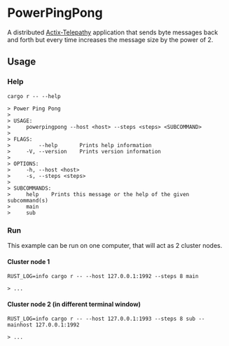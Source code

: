 # PowerPingPong

A distributed [Actix-Telepathy](https://github.com/wenig/actix-telepathy) application that sends byte messages back and forth but every time increases the message size by the power of 2.

## Usage

### Help
```shell
cargo r -- --help

> Power Ping Pong
> 
> USAGE:
>     powerpingpong --host <host> --steps <steps> <SUBCOMMAND>
> 
> FLAGS:
>         --help       Prints help information
>     -V, --version    Prints version information
> 
> OPTIONS:
>     -h, --host <host>
>     -s, --steps <steps>
> 
> SUBCOMMANDS:
>     help    Prints this message or the help of the given subcommand(s)
>     main
>     sub
```

### Run
This example can be run on one computer, that will act as 2 cluster nodes.

#### Cluster node 1
```shell
RUST_LOG=info cargo r -- --host 127.0.0.1:1992 --steps 8 main

> ...
```

#### Cluster node 2 (in different terminal window)
```shell
RUST_LOG=info cargo r -- --host 127.0.0.1:1993 --steps 8 sub --mainhost 127.0.0.1:1992

> ...
```